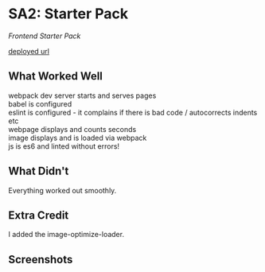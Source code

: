 # SA2: Starter Pack

*Frontend Starter Pack*

[deployed url](https://happy-engelbart-9c91c0.netlify.app/)

## What Worked Well

webpack dev server starts and serves pages</br>
babel is configured</br>
eslint is configured - it complains if there is bad code / autocorrects indents etc</br>
webpage displays and counts seconds</br>
image displays and is loaded via webpack </br>
js is es6 and linted without errors! </br>



## What Didn't

Everything worked out smoothly.

## Extra Credit

I added the image-optimize-loader.

## Screenshots
